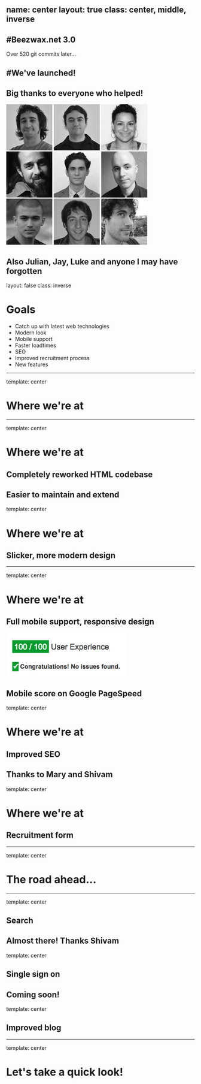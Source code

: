 name: center
layout: true
class: center, middle, inverse
---
#Beezwax.net 3.0
---
Over 520 git commits later...

#We've launched!
---
## Big thanks to everyone who helped!

![Milhouse](people/milhouse.jpg)
![Marquete](people/marquete.jpg)
![Mary](people/mary.jpg)
<br>
![Seano](people/seano.jpg)
![Ryan](people/ryan.jpg)
![Kevin](people/kevin.jpg)
<br>
![Shivam](people/shivam.jpg)
![Pablo](people/pablo.jpg)
![Pedro](people/pedro.jpg)

Also Julian, Jay, Luke and anyone I may have forgotten
---
layout: false
class: inverse

# Goals

* Catch up with latest web technologies
* Modern look
* Mobile support
* Faster loadtimes
* SEO
* Improved recruitment process
* New features
---
template: center

# Where we're at
---
template: center

# Where we're at

## Completely reworked HTML codebase

Easier to maintain and extend
---
template: center

# Where we're at

## Slicker, more modern design
---
template: center

# Where we're at

## Full mobile support, responsive design

![Pagespeed Mobile](pagespeed.png)

Mobile score on Google PageSpeed
---
template: center

# Where we're at

## Improved SEO

Thanks to Mary and Shivam
---
template: center

# Where we're at

## Recruitment form
---
template: center

# The road ahead...
---
template: center

## Search

Almost there! Thanks Shivam
---
template: center

## Single sign on

Coming soon!
---
template: center

## Improved blog
---
template: center

# Let's take a quick look!
